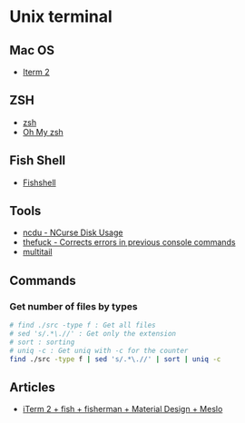 # Unix terminal

## Mac OS

- [Iterm 2](https://www.iterm2.com/downloads.html)

## ZSH

- [zsh](https://www.zsh.org/)
- [Oh My zsh](https://ohmyz.sh/)

## Fish Shell

- [Fishshell](https://fishshell.com/)

## Tools

- [ncdu - NCurse Disk Usage](https://dev.yorhel.nl/ncdu)
- [thefuck - Corrects errors in previous console commands](https://github.com/nvbn/thefuck)
- [multitail](https://www.vanheusden.com/multitail/)

## Commands

### Get number of files by types

```sh
# find ./src -type f : Get all files
# sed 's/.*\.//' : Get only the extension
# sort : sorting
# uniq -c : Get uniq with -c for the counter 
find ./src -type f | sed 's/.*\.//' | sort | uniq -c
```

## Articles

- [iTerm 2 + fish + fisherman + Material Design + Meslo](https://gist.github.com/ghaiklor/5c393e1c27cab79a9258)
